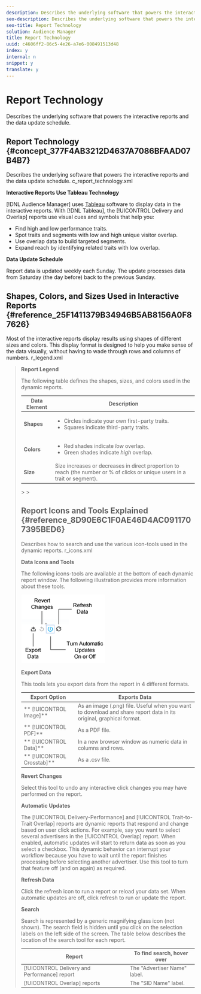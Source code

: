 ```yaml
---
description: Describes the underlying software that powers the interactive reports and the data update schedule.
seo-description: Describes the underlying software that powers the interactive reports and the data update schedule.
seo-title: Report Technology
solution: Audience Manager
title: Report Technology
uuid: c4606ff2-86c5-4e26-a7e6-008491513d48
index: y
internal: n
snippet: y
translate: y
---
```


# Report Technology

Describes the underlying software that powers the interactive reports and the data update schedule.

## Report Technology {#concept_377F4AB3212D4637A7086BFAAD07B4B7}

Describes the underlying software that powers the interactive reports and the data update schedule. 
<draft-comment otherprops="merge">
  c_report_technology.xml 
</draft-comment>



**Interactive Reports Use Tableau Technology** 


[!DNL Audience Manager] uses [Tableau](https://www.tableausoftware.com/) software to display data in the interactive reports. With [!DNL Tableau], the [!UICONTROL Delivery and Overlap] reports use visual cues and symbols that help you: 
* Find high and low performance traits.
* Spot traits and segments with low and high unique visitor overlap.
* Use overlap data to build targeted segments.
* Expand reach by identifying related traits with low overlap.





**Data Update Schedule** 


Report data is updated weekly each Sunday. The update processes data from Saturday (the day before) back to the previous Sunday. 

## Shapes, Colors, and Sizes Used in Interactive Reports {#reference_25F1411379B34946B5AB8156A0F87626}

Most of the interactive reports display results using shapes of different sizes and colors. This display format is designed to help you make sense of the data visually, without having to wade through rows and columns of numbers. 
<draft-comment otherprops="merge">
  r_legend.xml 
</draft-comment>


>
>
>**Report Legend** 
>
>
>The following table defines the shapes, sizes, and colors used in the dynamic reports. 
>
>
><table id="table_EC180A96E3784FC6B81FCFB546C4A3FA"> 
 <thead> 
  <tr> 
   <th colname="col1" class="entry"> Data Element </th> 
   <th colname="col2" class="entry"> Description </th> 
  </tr> 
 </thead>
 <tbody> 
  <tr> 
   <td colname="col1"> <b>Shapes</b> </td> 
   <td colname="col2"> 
    <ul id="ul_076773ABD0BB4CE6834ACFA8B3D6AC2E"> 
     <li id="li_BBAB37A6EC1549B48C0E4D3BFAF7062C">Circles indicate your own first-party traits. </li> 
     <li id="li_371331AE984A4A999CE0596EA13987E0">Squares indicate third-party traits. </li> 
    </ul> </td> 
  </tr> 
  <tr> 
   <td colname="col1"> <b>Colors</b> </td> 
   <td colname="col2"> 
    <ul id="ul_F5D243297F0C4E5A8EDCBD28A548869E"> 
     <li id="li_332EB873A35440E6BB6093E36A0FAC3D">Red shades indicate <i>low</i> overlap. </li> 
     <li id="li_29DFDB1218DF4069B5DCFF841D48EF56">Green shades indicate <i>high</i> overlap. </li> 
    </ul> </td> 
  </tr> 
  <tr> 
   <td colname="col1"> <b>Size</b> </td> 
   <td colname="col2"> Size increases or decreases in direct proportion to reach (the number or % of clicks or unique users in a trait or segment). </td> 
  </tr> 
 </tbody> 
</table>>
>

## Report Icons and Tools Explained {#reference_8D90E6C1F0AE46D4AC0911707395BED6}

Describes how to search and use the various icon-tools used in the dynamic reports. 
<draft-comment otherprops="merge">
  r_icons.xml 
</draft-comment>


<a id="section_050E2A1E537E45188E6ED7F906730E6F"></a>



**Data Icons and Tools** 


The following icons-tools are available at the bottom of each dynamic report window. The following illustration provides more information about these tools. 


![](assets/tools_icons90.png) 


**Export Data** 


This tools lets you export data from the report in 4 different formats. 

|  Export Option  | Exports Data  |
|---|---|
| ** [!UICONTROL Image]** | As an image (.png) file. Useful when you want to download and share report data in its original, graphical format.  |
| ** [!UICONTROL PDF]** | As a PDF file.  |
| ** [!UICONTROL Data]** | In a new browser window as numeric data in columns and rows.  |
| ** [!UICONTROL Crosstab]** | As a .csv file.  |



**Revert Changes** 


Select this tool to undo any interactive click changes you may have performed on the report. 


**Automatic Updates** 


The [!UICONTROL Delivery-Performance] and [!UICONTROL Trait-to-Trait Overlap] reports are dynamic reports that respond and change based on user click actions. For example, say you want to select several advertisers in the [!UICONTROL Overlap] report. When enabled, automatic updates will start to return data as soon as you select a checkbox. This dynamic behavior can interrupt your workflow because you have to wait until the report finishes processing before selecting another advertiser. Use this tool to turn that feature off (and on again) as required. 


**Refresh Data** 


Click the refresh icon to run a report or reload your data set. When automatic updates are off, click refresh to run or update the report. 


**Search** 


Search is represented by a generic magnifying glass icon (not shown). The search field is hidden until you click on the selection labels on the left side of the screen. The table below describes the location of the search tool for each report. 

|  Report  | To find search, hover over  |
|---|---|
| [!UICONTROL Delivery and Performance] report  | The "Advertiser Name" label.  |
| [!UICONTROL Overlap] reports  | The "SID Name" label.  |

